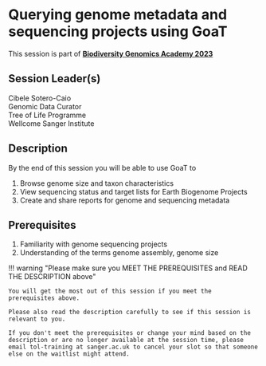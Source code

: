 # Querying genome metadata and sequencing projects using GoaT

This session is part of [**Biodiversity Genomics Academy 2023**](https://BGA23.org)

## Session Leader(s)

Cibele Sotero-Caio  
Genomic Data Curator  
Tree of Life Programme  
Wellcome Sanger Institute

## Description

By the end of this session you will be able to use GoaT to

1. Browse genome size and taxon characteristics
2. View sequencing status and target lists for Earth Biogenome Projects
3. Create and share reports for genome and sequencing metadata

## Prerequisites

1. Familiarity with genome sequencing projects
2. Understanding of the terms genome assembly, genome size

!!! warning "Please make sure you MEET THE PREREQUISITES and READ THE DESCRIPTION above"

    You will get the most out of this session if you meet the prerequisites above.

    Please also read the description carefully to see if this session is relevant to you.
    
    If you don't meet the prerequisites or change your mind based on the description or are no longer available at the session time, please email tol-training at sanger.ac.uk to cancel your slot so that someone else on the waitlist might attend.
